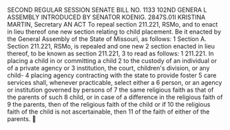 SECOND REGULAR SESSION
SENATE BILL NO. 1133
102ND GENERA L ASSEMBLY
INTRODUCED BY SENATOR KOENIG.
2847S.01I KRISTINA MARTIN, Secretary
AN ACT
To repeal section 211.221, RSMo, and to enact in lieu thereof one new section relating to child
placement.
Be it enacted by the General Assembly of the State of Missouri, as follows:
1 Section A. Section 211.221, RSMo, is repealed and one new
2 section enacted in lieu thereof, to be known as section 211.221,
3 to read as follows:
1 211.221. In placing a child in or committing a child
2 to the custody of an individual or of a private agency or
3 institution, the court, children's division, or any child-
4 placing agency contracting with the state to provide foster
5 care services shall, whenever practicable, select either a
6 person, or an agency or institution governed by persons of
7 the same religious faith as that of the parents of such
8 child, or in case of a difference in the religious faith of
9 the parents, then of the religious faith of the child or if
10 the religious faith of the child is not ascertainable, then
11 of the faith of either of the parents.
